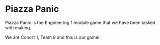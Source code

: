 # Piazza Panic
Piazza Panic is the Engineering 1 module game that we have been tasked with making.

We are Cohort 1, Team 9 and this is our game!
